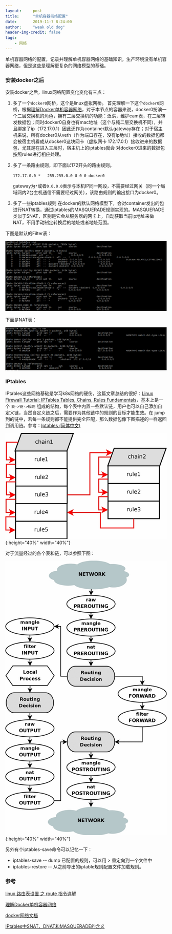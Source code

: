 ```yaml
---
layout:     post
title:      "单机容器网络配置"
date:       2019-11-7 8:24:00
author:     "weak old dog"
header-img-credit: false
tags:
    - 网络
---
```


单机容器网络的配置，记录并理解单机容器网络的基础知识，生产环境没有单机容器网络，但是这些是理解更复杂的网络模型的基础。

### 安装docker之后
安装docker之后，linux网络配置变化变化有三点：
1. 多了一个`docker0`网桥，这个是linux虚拟网桥。
    首先理解一下这个`docker0`网桥，根据[理解Docker单机容器网络](https://tonybai.com/2016/01/15/understanding-container-networking-on-single-host/)，对于本节点的容器来说，docker0扮演一个二层交换机的角色，拥有二层交换机的功能：泛洪，维护cam表，在二层转发数据包；同时docker0自身也有mac地址（这个与纯二层交换机不同），并且绑定了ip（172.17.0.1）因此还作为container默认gateway存在；对于宿主机来说，所有docker0从veth（作为端口存在，没有ip地址）接收的数据包都会被宿主机看成从docker0这块网卡（虚拟网卡 172.17.0.1）接收进来的数据包，尤其是在进入三层时，宿主机上的iptables就会 对docker0进来的数据包按照rules进行相应处理。
2. 多了一条路由规则，即下面以172开头的路由规则。

    `172.17.0.0 *   255.255.0.0 U 0 0 docker0`
     
     gateway为`*`或者`0.0.0.0`表示与本机IP同一网段，不需要经过网关（同一个局域网内2台主机通信不需要经过网关），该路由规则的输出接口为docker0。
3. 多了一些iptables规则
    在docker的默认网络模型下，会对container发出的包进行NAT转换，通过iptables的MASQUERADE规则实现的。MASQUERADE类似于SNAT，区别是它会从服务器的网卡上，自动获取当前ip地址来做NAT，不用手动制定转换后的地址或者地址范围。

下图是默认的Filter表：

![java-javascript](/img/in-post/docker-net/filter.png)

下面是NAT表：

![java-javascript](/img/in-post/docker-net/nat.png)


### IPtables

IPtables这些网络基础是学习k8s网络的硬伤，这篇文章总结的很好：[Linux Firewall Tutorial: IPTables Tables, Chains, Rules Fundamentals](https://www.thegeekstuff.com/2011/01/iptables-fundamentals)，基本上是一个 `表->链->规则` 组成的结构，每个表中内置一些默认链，用户也可以自己添加自定义链，当然自定义链之后，需要作为其他链中的规则的目标才能生效。在 jump 到的链中，若每一条规则都不能提供完全匹配，那么数据包像下图描述的一样返回到调用链。参考：[Iptables (简体中文)](https://wiki.archlinux.org/index.php/iptables_(%E7%AE%80%E4%BD%93%E4%B8%AD%E6%96%87))

![java-javascript](/img/in-post/docker-net/table_subtraverse.jpg){:height="40%" width="40%"}


对于流量经过的各个表和链，可以参照下图：

![java-javascript](/img/in-post/docker-net/1.jpg){:height="40%" width="40%"}

另外有个iptables-save命令可以记忆一下：
* iptables-save -- dump 已配置的规则，可以用 > 重定向到一个文件中
* iptables-restore -- 从之前导出的iptable规则配置文件加载规则。

### 参考

[linux 路由表设置 之 route 指令详解](https://blog.csdn.net/vevenlcf/article/details/48026965)

[理解Docker单机容器网络](https://tonybai.com/2016/01/15/understanding-container-networking-on-single-host/)

[docker网络文档](https://docs.docker.com/network/)

[IPtables中SNAT、DNAT和MASQUERADE的含义](https://blog.csdn.net/jk110333/article/details/8229828)
